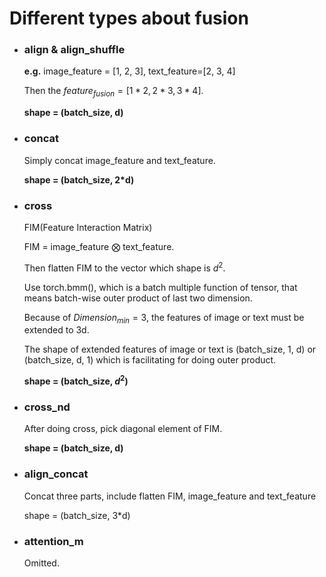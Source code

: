 # Different types about fusion

- ### align & align_shuffle
    **e.g.** image_feature = [1, 2, 3], text_feature=[2, 3, 4]
    
    Then the $feature_{fusion}=[1*2, 2*3, 3*4]$.
    
    **shape = (batch_size, d)**
- ### concat
    Simply concat image_feature and text_feature.

    **shape = (batch_size, 2*d)**
- ### cross
    FIM(Feature Interaction Matrix)

    FIM = image_feature $\bigotimes$ text_feature.
    
    Then flatten FIM to the vector which shape is $d^2$.
    
    Use torch.bmm(), which is a batch multiple function of tensor, that means batch-wise outer product of last two dimension.
    
    Because of $Dimension_{min}=3$, the features of image or text must be extended to 3d.
    
    The shape of extended features of image or text is (batch_size, 1, d) or (batch_size, d, 1) which is facilitating for doing outer product. 

    **shape = (batch_size, $d^2$)**
    
- ### cross_nd
    After doing cross, pick diagonal element of FIM.

    **shape = (batch_size, d)**
- ### align_concat
    Concat three parts, include flatten FIM, image_feature and text_feature
    
    shape = (batch_size, 3*d)
- ### attention_m
    Omitted.
